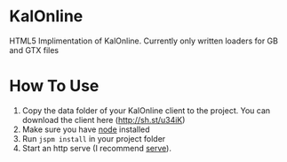 # KalOnline
HTML5 Implimentation of KalOnline.
Currently only written loaders for GB and GTX files

# How To Use
1. Copy the data folder of your KalOnline client to the project. You can download the client here (http://sh.st/u34iK)
1. Make sure you have [node](https://nodejs.org/en/) installed
2. Run `jspm install` in your project folder
3. Start an http serve (I recommend [serve](https://www.npmjs.com/package/serve)).
